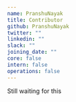 ```yaml
---
name: PranshuNayak
title: Contributor
github: PranshuNayak
twitter: ""
linkedin: ""
slack: ""
joining_date: ""
core: false
intern: false
operations: false
---
```


Still waiting for this
